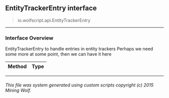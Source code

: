 ## EntityTrackerEntry __interface__

>io.wolfscript.api.EntityTrackerEntry

---

### Interface Overview

EntityTrackerEntry to handle entries in entity trackers Perhaps we need some more at some point, then we can have it here

Method | Type   
--- | :--- 



---



###### This file was system generated using custom scripts copyright (c) 2015 Mining Wolf.
	

